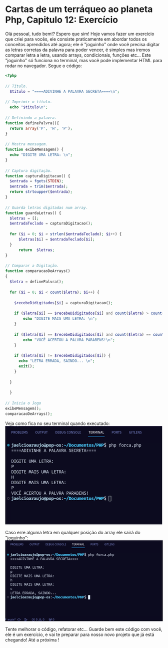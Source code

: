 # Cartas de um terráqueo ao planeta Php, Capitulo 12: Exercício

Olá pessoal, tudo bem!? Espero que sim!
Hoje vamos fazer um exercício que criei para vocês, ele consiste praticamente em abordar todos os conceitos aprendidos até agora; ele é "joguinho" onde você precisa digitar as letras corretas da palavra para poder vencer, é simples mas iremos comparar letra a letra, usando arrays, condicionais, funções etc...
Este "joguinho" só funciona no terminal, mas você pode implementar HTML para rodar no navegador.
Segue o código:

~~~php
<?php

// Título.
  $titulo = "====ADIVINHE A PALAVRA SECRETA====\n";

// Imprimir o título.
  echo "$titulo\n";

// Definindo a palavra.
function definePalvra(){
  return array('P', 'H', 'P');
}
 
// Mostra mensagem.
function exibeMensagem() {
  echo "DIGITE UMA LETRA: \n";
}

// Captura digitação.
function capturaDigitacao() {
  $entrada = fgets(STDIN);
  $entrada = trim($entrada);
  return strtoupper($entrada);
}

// Guarda letras digitadas num array.
function guardaLetras() {
  $letras = [];
  $entradaTeclado = capturaDigitacao();

  for ($i = 0; $i < strlen($entradaTeclado); $i++) {
      $letras[$i] = $entradaTeclado[$i];
  }
      return  $letras;
}

// Comparar a Digitação.
function comparacaoDeArrays() 
{
  $letra = definePalvra();

  for ($i = 0; $i < count($letra); $i++) {

    $recebeDidigitados[$i] = capturaDigitacao();

    if ($letra[$i] == $recebeDidigitados[$i] and count($letra) > count($recebeDidigitados)) {
        echo "DIGITE MAIS UMA LETRA: \n";
    }

    if ($letra[$i] == $recebeDidigitados[$i] and count($letra) == count($recebeDidigitados)) {
        echo "VOCÊ ACERTOU A PALVRA PARABENS!\n";
    }

    if ($letra[$i] != $recebeDidigitados[$i]) {
      echo "LETRA ERRADA, SAINDO... \n";
      exit();
    }

  }

  }

// Inicia o Jogo
exibeMensagem();
comparacaoDeArrays();
~~~

Veja como fica no seu terminal quando executado:
![php](assets/php12.png)

Caso erre alguma letra em qualquer posição do array ele sairá do "joguinho":
![php](assets/php12-02.png)

Tente melhorar o código, refatorar etc...
Guarde bem este código com você, ele é um exercício, e vai te preparar para nosso novo projeto que já está chegando!
Até a próxima !
